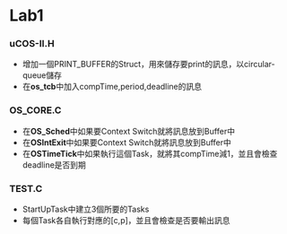 # Lab1

### uCOS-II.H
* 增加一個PRINT_BUFFER的Struct，用來儲存要print的訊息，以circular-queue儲存
* 在**os_tcb**中加入compTime,period,deadline的訊息

### OS_CORE.C
* 在**OS_Sched**中如果要Context Switch就將訊息放到Buffer中
* 在**OSIntExit**中如果要Context Switch就將訊息放到Buffer中
* 在**OSTimeTick**中如果執行這個Task，就將其compTime減1，並且會檢查deadline是否到期

### TEST.C
* StartUpTask中建立3個所要的Tasks
* 每個Task各自執行對應的[c,p]，並且會檢查是否要輸出訊息
